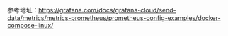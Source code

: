 参考地址：https://grafana.com/docs/grafana-cloud/send-data/metrics/metrics-prometheus/prometheus-config-examples/docker-compose-linux/